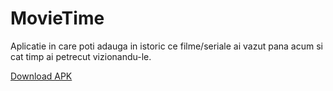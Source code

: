 # MovieTime

Aplicatie in care poti adauga in istoric ce filme/seriale ai vazut pana acum si cat timp ai petrecut vizionandu-le.

[Download APK](http://www.mediafire.com/file/b26m41a9c2e9lyw/app-debug.apk)

